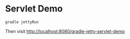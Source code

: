 Servlet Demo
============

```
gradle jettyRun
```

Then visit <http://localhost:8080/gradle-jetty-servlet-demo>
